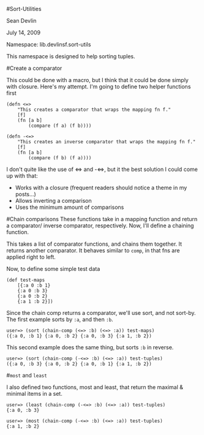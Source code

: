#Sort-Utilities

Sean Devlin 

July 14, 2009

Namespace: lib.devlinsf.sort-utils

This namespace is designed to help sorting tuples.

#Create a comparator

This could be done with a macro, but I think that it could be done 
simply with closure.  Here's my attempt.  I'm going to define two 
helper functions first 

	(defn <=> 
  		"This creates a comparator that wraps the mapping fn f." 
  		[f] 
  		(fn [a b] 
    		(compare (f a) (f b)))) 

	(defn -<=> 
  		"This creates an inverse comparator that wraps the mapping fn f." 
  		[f] 
  		(fn [a b] 
    		(compare (f b) (f a)))) 

I don't quite like the use of <=> and -<=>, but it the best 
solution I could come up with that: 

* Works with a closure (frequent readers should notice a theme in my posts...) 
* Allows inverting a comparison 
* Uses the minimum amount of comparisons

#Chain comparisons
These functions take in a mapping function and return a comparator/ 
inverse comparator, respectively.  Now, I'll define a chaining 
function. 

This takes a list of comparator functions, and chains them together.  It returns another comparator. 
It behaves similar to `comp`, in that fns are applied 
right to left.

Now, to define some simple test data 

	(def test-maps 
  		[{:a 0 :b 1} 
   		{:a 0 :b 3} 
   		{:a 0 :b 2} 
   		{:a 1 :b 2}]) 

Since the chain comp returns a comparator, we'll use sort, and not 
sort-by. The first example sorts by `:a`, and then `:b`.

	user=> (sort (chain-comp (<=> :b) (<=> :a)) test-maps) 
	({:a 0, :b 1} {:a 0, :b 2} {:a 0, :b 3} {:a 1, :b 2}) 
	
This second example does the same thing, but sorts `:b` in reverse.

	user=> (sort (chain-comp (-<=> :b) (<=> :a)) test-tuples) 
	({:a 0, :b 3} {:a 0, :b 2} {:a 0, :b 1} {:a 1, :b 2}) 

#`most` and `least`

I also defined two functions, most and least, that return the maximal & minimal items in a set.

	user=> (least (chain-comp (-<=> :b) (<=> :a)) test-tuples) 
	{:a 0, :b 3}

	user=> (most (chain-comp (-<=> :b) (<=> :a)) test-tuples) 
	{:a 1, :b 2} 
